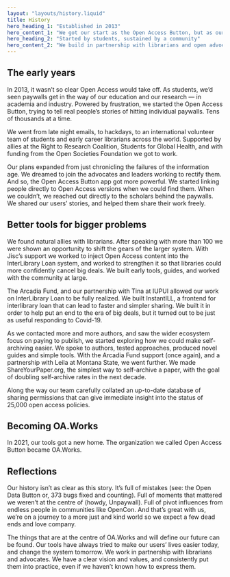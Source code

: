 ```yaml
---
layout: "layouts/history.liquid"
title: History
hero_heading_1: "Established in 2013"
hero_content_1: "We got our start as the Open Access Button, but as our tools grew, so did we. OA.Works is now the home of our tools."
hero_heading_2: "Started by students, sustained by a community"
hero_content_2: "We build in partnership with librarians and open advocates striving for a just and kind world. We’ve been fortunate to have the backing of generous funders."
---
```


## The early years

In 2013, it wasn’t so clear Open Access would take off. As students, we’d seen paywalls get in the way of our education and our research &mdash; in academia and industry. Powered by frustration, we started the Open Access Button, trying to tell real people’s stories of hitting individual paywalls. Tens of thousands at a time.

We went from late night emails, to hackdays, to an international volunteer team of students and early career librarians across the world. Supported by allies at the Right to Research Coalition, Students for Global Health, and with funding from the Open Societies Foundation we got to work.

Our plans expanded from just chronicling the failures of the information age. We dreamed to join the advocates and leaders working to rectify them. And so, the Open Access Button app got more powerful. We started linking people directly to Open Access versions when we could find them. When we couldn’t, we reached out directly to the scholars behind the paywalls. We shared our users’ stories, and helped them share their work freely.

## Better tools for bigger problems

We found natural allies with librarians. After speaking with more than 100 we were shown an opportunity to shift the gears of the larger system. With Jisc’s support we worked to inject Open Access content into the InterLibrary Loan system, and worked to strengthen it so that libraries could more confidently cancel big deals. We built early tools, guides, and worked with the community at large.

The Arcadia Fund, and our partnership with Tina at IUPUI allowed our work on InterLibrary Loan to be fully realized. We built InstantILL, a frontend for interlibrary loan that can lead to faster and simpler sharing. We built it in order to help put an end to the era of big deals, but it turned out to be just as useful responding to Covid-19.

As we contacted more and more authors, and saw the wider ecosystem focus on paying to publish, we started exploring how we could make self-archiving easier. We spoke to authors, tested approaches, produced novel guides and simple tools. With the Arcadia Fund support (once again), and a partnership with Leila at Montana State, we went further. We made ShareYourPaper.org, the simplest way to self-archive a paper, with the goal of doubling self-archive rates in the next decade.

Along the way our team carefully collated an up-to-date database of sharing permissions that can give immediate insight into the status of 25,000 open access policies.

## Becoming OA.Works

In 2021, our tools got a new home. The organization we called Open Access Button became OA.Works.

## Reflections

Our history isn’t as clear as this story. It’s full of mistakes (see: the Open Data Button or, 373 bugs fixed and counting). Full of moments that mattered we weren’t at the centre of (howdy, Unpaywall). Full of pivot influences from endless people in communities like OpenCon. And that’s great with us, we’re on a journey to a more just and kind world so we expect a few dead ends and love company.

The things that are at the centre of OA.Works and will define our future can be found. Our tools have always tried to make our users’ lives easier today, and change the system tomorrow. We work in partnership with librarians and advocates. We have a clear vision and values, and consistently put them into practice, even if we haven’t known how to express them.
